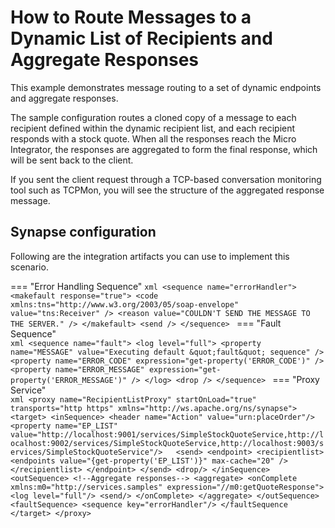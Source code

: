 # How to Route Messages to a Dynamic List of Recipients and Aggregate Responses
This example demonstrates message routing to a set of dynamic endpoints and aggregate responses. 

The sample configuration routes a cloned copy of a message
to each recipient defined within the dynamic recipient list, and
each recipient responds with a stock quote. When all the responses
reach the Micro Integrator, the responses are aggregated to form the final response,
which will be sent back to the client.

If you sent the client request through a TCP-based conversation
monitoring tool such as TCPMon, you will see the structure of the
aggregated response message.

## Synapse configuration

Following are the integration artifacts you can use to implement this scenario.

=== "Error Handling Sequence"
    ```xml
    <sequence name="errorHandler">
      <makefault response="true">
         <code xmlns:tns="http://www.w3.org/2003/05/soap-envelope" value="tns:Receiver" />
         <reason value="COULDN'T SEND THE MESSAGE TO THE SERVER." />
      </makefault>
      <send />
    </sequence>
    ```
=== "Fault Sequence"    
    ```xml
    <sequence name="fault">
      <log level="full">
         <property name="MESSAGE" value="Executing default &quot;fault&quot; sequence" />
         <property name="ERROR_CODE" expression="get-property('ERROR_CODE')" />
         <property name="ERROR_MESSAGE" expression="get-property('ERROR_MESSAGE')" />
      </log>
      <drop />
    </sequence>
    ```
=== "Proxy Service"    
    ```xml
    <proxy name="RecipientListProxy" startOnLoad="true" transports="http https" xmlns="http://ws.apache.org/ns/synapse">
       <target>
            <inSequence>
                <header name="Action" value="urn:placeOrder"/>
                 <property name="EP_LIST" value="http://localhost:9001/services/SimpleStockQuoteService,http://localhost:9002/services/SimpleStockQuoteService,http://localhost:9003/services/SimpleStockQuoteService"/>  
                 <send>
                    <endpoint>
                       <recipientlist>
                          <endpoints value="{get-property('EP_LIST')}" max-cache="20" />
                       </recipientlist>
                    </endpoint>
                 </send>
                 <drop/>
             </inSequence>
            <outSequence>
                <!--Aggregate responses-->
                <aggregate>
                   <onComplete xmlns:m0="http://services.samples"
                                  expression="//m0:getQuoteResponse">
                     <log level="full"/>
                     <send/>
                   </onComplete>
                </aggregate>
            </outSequence>
            <faultSequence>
                <sequence key="errorHandler"/>
            </faultSequence
        </target>
    </proxy>
    ```

<!--
Set up the back-end service.

Invoke the Micro Integrator:

```bash
ant stockquote -Dtrpurl=http://localhost:8280/
```
-->
